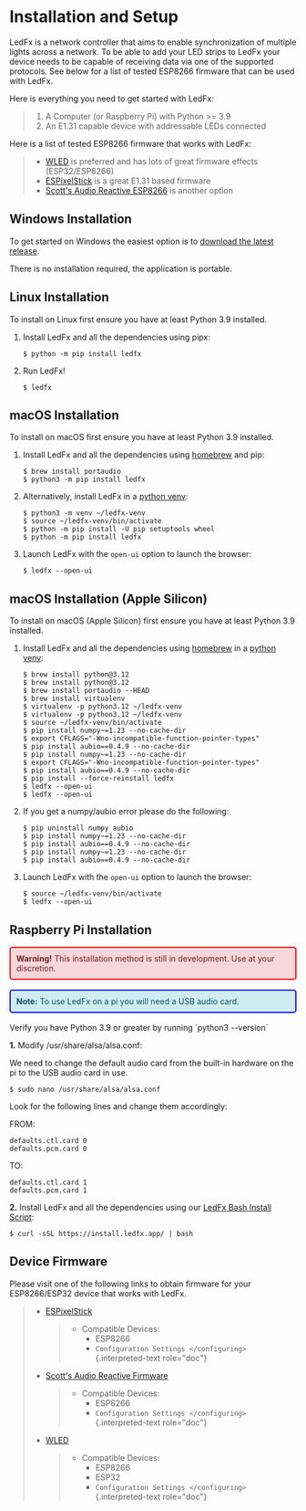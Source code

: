 # Installation and Setup

LedFx is a network controller that aims to enable synchronization of
multiple lights across a network. To be able to add your LED strips to
LedFx your device needs to be capable of receiving data via one of the
supported protocols. See below for a list of tested ESP8266 firmware
that can be used with LedFx.

Here is everything you need to get started with LedFx:

> 1.  A Computer (or Raspberry Pi) with Python \>= 3.9
> 2.  An E1.31 capable device with addressable LEDs connected

Here is a list of tested ESP8266 firmware that works with LedFx:

> -   [WLED](https://github.com/Aircoookie/WLED) is preferred and has
>     lots of great firmware effects (ESP32/ESP8266)
> -   [ESPixelStick](https://github.com/forkineye/ESPixelStick) is a
>     great E1.31 based firmware
> -   [Scott's Audio Reactive ESP8266](https://github.com/scottlawsonbc/Reactive-LED) is another option

## Windows Installation

To get started on Windows the easiest option is to [download the latest
release](https://download.ledfx.app).

There is no installation required, the application is portable.

## Linux Installation

To install on Linux first ensure you have at least Python 3.9 installed.

1.  Install LedFx and all the dependencies using pipx:

    ``` console
    $ python -m pip install ledfx
    ```

2.  Run LedFx!

    ``` console
    $ ledfx
    ```

## macOS Installation

To install on macOS first ensure you have at least Python 3.9 installed.

1.  Install LedFx and all the dependencies using
    [homebrew](https://docs.brew.sh/Installation) and pip:

    ``` console
    $ brew install portaudio
    $ python3 -m pip install ledfx
    ```

2.  Alternatively, install LedFx in a [python
    venv](https://docs.python.org/3/tutorial/venv.html):

    ``` console
    $ python3 -m venv ~/ledfx-venv
    $ source ~/ledfx-venv/bin/activate
    $ python -m pip install -U pip setuptools wheel
    $ python -m pip install ledfx
    ```

3.  Launch LedFx with the `open-ui` option to launch the browser:

    ``` console
    $ ledfx --open-ui
    ```

## macOS Installation (Apple Silicon)

To install on macOS (Apple Silicon) first ensure you have at least
Python 3.9 installed.

1.  Install LedFx and all the dependencies using
    [homebrew](https://docs.brew.sh/Installation) in a [python
    venv](https://docs.python.org/3/tutorial/venv.html):

    ``` console
    $ brew install python@3.12
    $ brew install python@3.12
    $ brew install portaudio --HEAD
    $ brew install virtualenv
    $ virtualenv -p python3.12 ~/ledfx-venv
    $ virtualenv -p python3.12 ~/ledfx-venv
    $ source ~/ledfx-venv/bin/activate
    $ pip install numpy~=1.23 --no-cache-dir
    $ export CFLAGS="-Wno-incompatible-function-pointer-types"
    $ pip install aubio==0.4.9 --no-cache-dir
    $ pip install numpy~=1.23 --no-cache-dir
    $ export CFLAGS="-Wno-incompatible-function-pointer-types"
    $ pip install aubio==0.4.9 --no-cache-dir
    $ pip install --force-reinstall ledfx
    $ ledfx --open-ui
    $ ledfx --open-ui
    ```

2.  If you get a numpy/aubio error please do the following:

    ``` console
    $ pip uninstall numpy aubio
    $ pip install numpy~=1.23 --no-cache-dir
    $ pip install aubio==0.4.9 --no-cache-dir
    $ pip install numpy~=1.23 --no-cache-dir
    $ pip install aubio==0.4.9 --no-cache-dir
    ```

3.  Launch LedFx with the `open-ui` option to launch the browser:

    ``` console
    $ source ~/ledfx-venv/bin/activate
    $ ledfx --open-ui
    ```

## Raspberry Pi Installation

<!-- Warning Box -->
<div style="border: 2px solid red; padding: 10px; background-color: #f8d7da; color: #721c24; border-radius: 5px;">
  <strong>Warning!</strong> This installation method is still in development. Use at your
discretion.
</div>
<br>
<!-- Note Box -->
<div style="border: 2px solid blue; padding: 10px; background-color: #d1ecf1; color: #0c5460; border-radius: 5px;">
  <strong>Note:</strong> To use LedFx on a pi you will need a USB audio card.
</div>
<br>
Verify you have Python 3.9 or greater by running `python3 --version`

**1.** Modify /usr/share/alsa/alsa.conf:

We need to change the default audio card from the built-in hardware on
the pi to the USB audio card in use.

``` console
$ sudo nano /usr/share/alsa/alsa.conf
```

Look for the following lines and change them accordingly:

FROM:

``` shell
defaults.ctl.card 0
defaults.pcm.card 0
```

TO:

``` shell
defaults.ctl.card 1
defaults.pcm.card 1
```

**2.** Install LedFx and all the dependencies using our [LedFx Bash
Install Script](https://install.ledfx.app):

``` console
$ curl -sSL https://install.ledfx.app/ | bash
```

## Device Firmware

Please visit one of the following links to obtain firmware for your
ESP8266/ESP32 device that works with LedFx.

> -   [ESPixelStick](https://github.com/forkineye/ESPixelStick)
>
>     > -   Compatible Devices:
>     >     -   ESP8266
>     >     -   `Configuration Settings </configuring>`{.interpreted-text
>     >         role="doc"}
>
> -   [Scott\'s Audio Reactive
>     Firmware](https://github.com/scottlawsonbc/audio-reactive-led-strip)
>
>     > -   Compatible Devices:
>     >     -   ESP8266
>     >     -   `Configuration Settings </configuring>`{.interpreted-text
>     >         role="doc"}
>
> -   [WLED](https://github.com/Aircoookie/WLED)
>
>     > -   Compatible Devices:
>     >     -   ESP8266
>     >     -   ESP32
>     >     -   `Configuration Settings </configuring>`{.interpreted-text
>     >         role="doc"}


